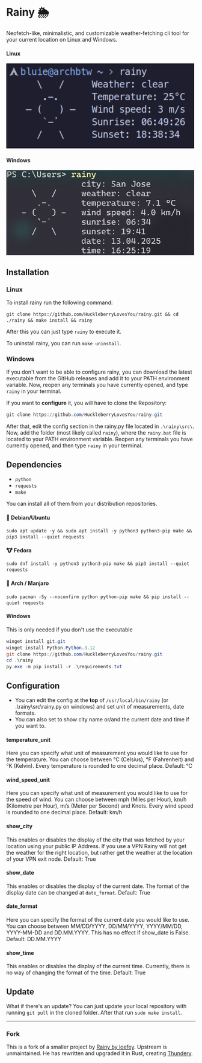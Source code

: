 # Rainy 🌦️

Neofetch-like, minimalistic, and customizable weather-fetching cli tool for your current location on Linux and Windows.

#### Linux

<img src="assets/preview_linux.png">

#### Windows

<img src="assets/preview_windows.png">

## Installation

### Linux

To install rainy run the following command:

```commandline
git clone https://github.com/HuckleberryLovesYou/rainy.git && cd ./rainy && make install && rainy
```

After this you can just type `rainy` to execute it.

To uninstall rainy, you can run `make uninstall`.

### Windows

If you don't want to be able to configure rainy, you can download the latest executable from the GitHub releases and add it to your PATH environment variable.
Now, reopen any terminals you have currently opened, and type `rainy` in your terminal.

If you want to **configure** it, you will have to clone the Repository:

```powershell
git clone https://github.com/HuckleberryLovesYou/rainy.git
```

After that, edit the config section in the rainy.py file located in `.\rainy\src\`.
Now, add the folder (most likely called `rainy`), where the `rainy.bat` file is located to your PATH environment variable.
Reopen any terminals you have currently opened, and then type `rainy` in your terminal.

## Dependencies

* `python`
* `requests`
* `make`

You can install all of them from your distribution repositories.

#### 🐧 Debian/Ubuntu

```commandline
sudo apt update -y && sudo apt install -y python3 python3-pip make && pip3 install --quiet requests
```

#### 🐮 Fedora

```commandline
sudo dnf install -y python3 python3-pip make && pip3 install --quiet requests
```

#### 🧪 Arch / Manjaro

```commandline
sudo pacman -Sy --noconfirm python python-pip make && pip install --quiet requests
```

#### Windows

This is only needed if you don't use the executable

```powershell
winget install git.git
winget install Python.Python.3.12
git clone https://github.com/HuckleberryLovesYou/rainy.git
cd .\rainy
py.exe -m pip install -r .\requirements.txt
```

## Configuration

* You can edit the config at the **top** of `/usr/local/bin/rainy` (or .\rainy\src\rainy.py on windows) and set unit of measurements, date formats.
* You can also set to show city name or/and the current date and time if you want to.

#### temperature_unit

Here you can specify what unit of measurement you would like to use for the temperature.
You can choose between °C (Celsius), °F (Fahrenheit) and °K (Kelvin).
Every temperature is rounded to one decimal place.
Default: °C

#### wind_speed_unit

Here you can specify what unit of measurement you would like to use for the speed of wind.
You can choose between mph (Miles per Hour), km/h (Kilometre per Hour), m/s (Meter per Second) and Knots.
Every wind speed is rounded to one decimal place.
Default: km/h

#### show_city

This enables or disables the display of the city that was fetched by your location using your public IP Address.
If you use a VPN Rainy will not get the weather for the right location, but rather get the weather at the location of your VPN exit node.
Default: True

#### show_date

This enables or disables the display of the current date.
The format of the display date can be changed at `date_format`.
Default: True

#### date_format

Here you can specify the format of the current date you would like to use.
You can choose between MM/DD/YYYY, DD/MM/YYYY, YYYY/MM/DD, YYYY-MM-DD and DD.MM.YYYY.
This has no effect if show_date is False.
Default: DD.MM.YYYY

#### show_time

This enables or disables the display of the current time.
Currently, there is no way of changing the format of the time.
Default: True

## Update

What if there's an update?
You can just update your local repository with running `git pull` in the cloned folder. After that run `sudo make install`.

---

### Fork

This is a fork of a smaller project by [Rainy by loefey](https://github.com/loefey/rainy).
Upstream is unmaintained. He has rewritten and upgraded it in Rust, creating [Thundery](https://github.com/loefey/thundery).